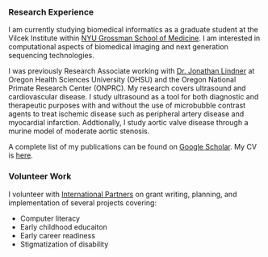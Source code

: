 ### Research Experience
I am currently studying biomedical informatics as a graduate student at the Vilcek Institute within [NYU Grossman School of Medicine](https://med.nyu.edu/). I am interested in computational aspects of biomedical imaging and next generation sequencing technologies.

I was previously Research Associate working with [Dr. Jonathan Lindner](https://www.ohsu.edu/people/jonathan-r-lindner-md) at Oregon Health Sciences University (OHSU) and the Oregon National Primate Research Center (ONPRC). My research covers ultrasound and cardiovascular disease. I study ultrasound as a tool for both diagnostic and therapeutic purposes with and without the use of microbubble contrast agents to treat ischemic disease such as peripheral artery disease and myocardial infarction. Addtionally, I study aortic valve disease through a murine model of moderate aortic stenosis.

A complete list of my publications can be found on [Google Scholar](https://scholar.google.com/citations?hl=en&user=Sl9VUVgAAAAJ). My CV is [here](assets/muller_cv.pdf).

### Volunteer Work
I volunteer with [International Partners](https://internationalpartners.org/) on grant writing, planning, and implementation of several projects covering:
- Computer literacy
- Early childhood educaiton
- Early career readiness
- Stigmatization of disability